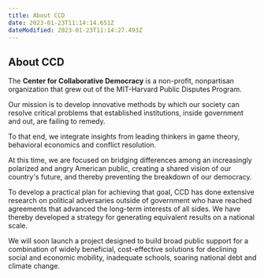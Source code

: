 ```yaml
---
title: About CCD
date: 2023-01-23T11:14:14.651Z
dateModified: 2023-01-23T11:14:27.493Z
---
```


## About CCD

The **Center for Collaborative Democracy** is a non-profit, nonpartisan organization that grew out of the MIT-Harvard Public Disputes Program.  

Our mission is to develop innovative methods by which our society can resolve critical problems that established institutions, inside government and out, are failing to remedy.

To that end, we integrate insights from leading thinkers in game theory, behavioral economics and conflict resolution.  

At this time, we are focused on bridging differences among an increasingly polarized and angry American public, creating a shared vision of our country's future, and thereby preventing the breakdown of our democracy. 

To develop a practical plan for achieving that goal, CCD has done extensive research on political adversaries outside of government who have reached agreements that advanced the long-term interests of all sides. We have thereby developed a strategy for generating equivalent results on a national scale. 

We will soon launch a project designed to build broad public support for a combination of widely beneficial, cost-effective solutions for declining social and economic mobility, inadequate schools, soaring national debt and climate change.  
